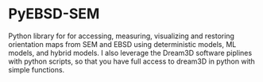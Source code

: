 # PyEBSD-SEM
Python library for for accessing, measuring, visualizing and restoring orientation maps from SEM and EBSD using deterministic models, ML models, and hybrid models. I also leverage the Dream3D software piplines with python scripts, so that you have full access to dream3D in python with simple functions.
